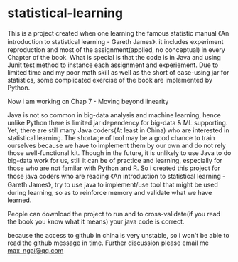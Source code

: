 # statistical-learning

This is a project created when one learning the famous statistic manual 《An introduction to statistical learning - Gareth James》.
it includes experiment reproduction and most of the assignment(applied, no conceptual) in every Chapter of the book.
What is special is that the code is in Java and using Junit test method to instance each assignment and experiement. Due to limited time and my poor math skill as well as the short of ease-using jar for statistics, some complicated exercise of the book are implemented by Python.

Now i am working on Chap 7 - Moving beyond linearity

Java is not so common in big-data analysis and machine learning, hence unlike Python there is limited jar dependency for big-data & ML supporting.
Yet, there are still many Java coders(At least in China) who are interested in statistical learning. The shortage of tool may be a good chance to train ourselves because we have to implement them by our own and do not rely those well-functional kit. Though in the future, it is unlikely to use Java to do big-data work for us, still it can be of practice and learning, especially for those who are not familar with Python and R.
So i created this project for those java coders who are reading 《An introduction to statistical learning - Gareth James》, try to use java to implement/use tool that might be used during learning, so as to reinforce memory and validate what we have learned.

People can download the project to run and to cross-validate(if you read the book you know what it means) your java code is correct.

because the access to github in china is very unstable, so i won't be able to read the github message in time. Further discussion please email me max_ngai@qq.com
